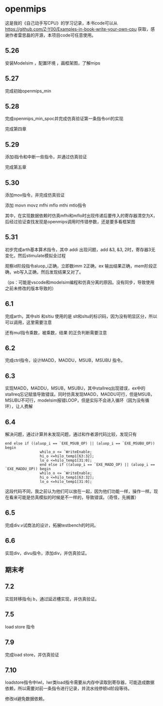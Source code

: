 # openmips
这是我的《自己动手写CPU》的学习记录，本书code可以从 https://github.com/Z-Y00/Examples-in-book-write-your-own-cpu 获取，感谢作者雷思磊的开源，本项目code可任意使用。

## 5.26 
安装Modelsim ，配置环境 ，画框架图，了解mips

## 5.27
完成初始openmips_min

## 5.28
完成openmips_min_spoc并完成仿真验证第一条指令ori的实现

完成第四章

## 5.29
添加i指令和中断一些指令，并通过仿真验证

完成第五章

## 5.30
添加mov指令，并完成仿真验证 

添加 movn movz mfhi mflo mthi mtlo指令

其中，在实现数据依赖时仿真mfhi和mflo时出现传递后要传入的寄存器清空为X，后经过验证查找发现是openmips调用时传错参数，还是要多看框架图

## 5.31
初步完成arth基本算术指令，其中 addi 出现问题，add &3, &3, 2时，寄存器3无变化，然后stimulate模拟全过程

观察id阶段指令aluop_i正确，立即数imm 2正确，ex 输出结果正确，mem阶段正确，wb写入正确，然后发现结果又对了。

（ps：可能是vscode和modelsim编程和仿真分离的原因。没有同步，导致使用之前未修改的版本导致的）

## 6.1 
完成arth，其中slti 和sltiu 使用的是 slt和sltu的标识码，因为没有明显区分，所以可以调用，这里需要注意

还有mul指令乘数，被乘数，结果 的正负判断需要注意

## 6.2
完成ctrl指令，设计MADD，MADDU，MSUB，MSUBU 指令。

## 6.3
实现MADD，MADDU，MSUB，MSUBU，其中stallreq出现错误，ex中的stallreq忘记赋值导致错误。同时仿真发现MADD，MADDU可行，但是MSUB，MSUBU不可行，modelsim报错LOOP，但是实际不会进入循环（因为没有循环），让人费解

## 6.4
解决问题，通过计算并未发现问题，通过和作者源代码比较，发现只有
```
end else if ((aluop_i == `EXE_MSUB_OP) || (aluop_i == `EXE_MSUBU_OP)) begin
				whilo_o <= `WriteEnable;
				hi_o <=hilo_temp1[63:32];
				lo_o <=hilo_temp1[31:0];
				end else if ((aluop_i == `EXE_MADD_OP) || (aluop_i == `EXE_MADDU_OP)) begin
				whilo_o <= `WriteEnable;
				hi_o <=hilo_temp1[63:32];
				lo_o <=hilo_temp1[31:0];
```
这段代码不同，我之前认为他们可以放在一起，因为他们功能一样，操作一样。现在看来可能是仿真模拟的时候是不一样的，导致错误。（奇怪，先搁置）
## 6.5
完成div.v试商法的设计，拓展testbench的时间。

## 6.6
实现div，divu指令，添加div，并仿真验证。

## 期末考

## 7.2
实现转移指令j b，通过延迟槽实现，并仿真验证。

## 7.5
load store 指令

## 7.9
完成load store，并仿真验证

## 7.10
loadstore指令中lwl，lwr类load指令需要从内存中读取到寄存器，可能造成数据依赖，所以需要对前一条指令进行记录，并流水线停顿id阶段等待。

修改id避免数据依赖。
